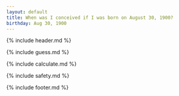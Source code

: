 ```yaml
---
layout: default
title: When was I conceived if I was born on August 30, 1900?
birthday: Aug 30, 1900
---
```


{% include header.md %}

{% include guess.md %}

{% include calculate.md %}

{% include safety.md %}

{% include footer.md %}




